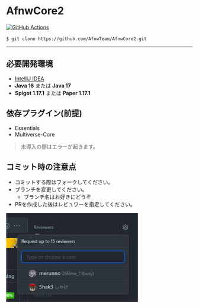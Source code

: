 # AfnwCore2

[![GitHub Actions](https://github.com/AfnwTeam/AfnwCore2/actions/workflows/codeql-analysis.yml/badge.svg)](https://github.com/AfnwTeam/AfnwCore2/blob/master/.github/workflows/codeql-analysis.yml)

```
$ git clone https://github.com/AfnwTeam/AfnwCore2.git
```

----

## 必要開発環境

- [IntelliJ IDEA](https://www.jetbrains.com/ja-jp/idea/)
- **Java 16** または **Java 17**
- **Spigot 1.17.1** または **Paper 1.17.1**

## 依存プラグイン(前提)

- Essentials
- Multiverse-Core

> 未導入の際はエラーが起きます。

## コミット時の注意点

- コミットする際はフォークしてください。
- ブランチを変更してください。
  - ブランチ名はお好きにどうぞ
- PRを作成した後はレビュワーを指定してください。

![レビュワー](docs/image/Review.png)
